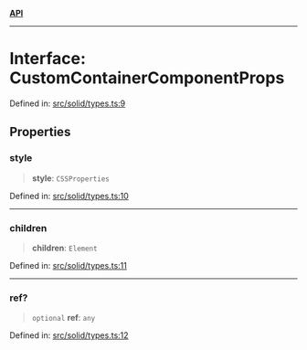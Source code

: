 [**API**](../../API.md)

***

# Interface: CustomContainerComponentProps

Defined in: [src/solid/types.ts:9](https://github.com/inokawa/virtua/blob/e20a4f47afebc2fcd9b1badc4340caba09d9d952/src/solid/types.ts#L9)

## Properties

### style

> **style**: `CSSProperties`

Defined in: [src/solid/types.ts:10](https://github.com/inokawa/virtua/blob/e20a4f47afebc2fcd9b1badc4340caba09d9d952/src/solid/types.ts#L10)

***

### children

> **children**: `Element`

Defined in: [src/solid/types.ts:11](https://github.com/inokawa/virtua/blob/e20a4f47afebc2fcd9b1badc4340caba09d9d952/src/solid/types.ts#L11)

***

### ref?

> `optional` **ref**: `any`

Defined in: [src/solid/types.ts:12](https://github.com/inokawa/virtua/blob/e20a4f47afebc2fcd9b1badc4340caba09d9d952/src/solid/types.ts#L12)
